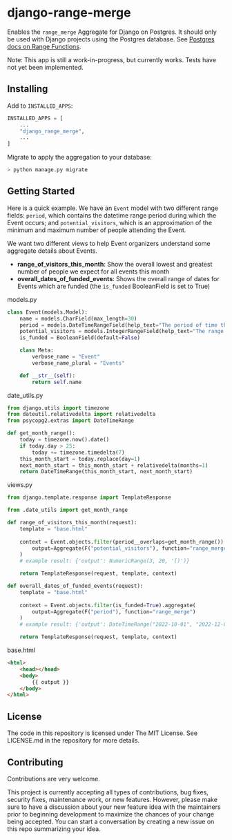 # django-range-merge

Enables the `range_merge` Aggregate for Django on Postgres. It should only be used with Django projects using the Postgres database. See [Postgres docs on Range Functions](https://www.postgresql.org/docs/14/functions-range.html#RANGE-FUNCTIONS-TABLE).

Note: This app is still a work-in-progress, but currently works. Tests have not yet been implemented.


## Installing

Add to `INSTALLED_APPS`:

```python
INSTALLED_APPS = [
    ...
    "django_range_merge",
    ...
]
```

Migrate to apply the aggregation to your database:

```bash
> python manage.py migrate
````

## Getting Started

Here is a quick example. We have an `Event` model with two different range fields: `period`, which contains the datetime range period during which the Event occurs; and `potential_visitors`, which is an approximation of the minimum and maximum number of people attending the Event.

We want two different views to help Event organizers understand some aggregate details about Events.

- **range_of_visitors_this_month**: Show the overall lowest and greatest number of people we expect for all events this month
- **overall_dates_of_funded_events**: Shows the overall range of dates for Events which are funded (the `is_funded` BooleanField is set to True)

models.py

```python
class Event(models.Model):
    name = models.CharField(max_length=30)
    period = models.DateTimeRangeField(help_text="The period of time this event covers")
    potential_visitors = models.IntegerRangeField(help_text="The range of visitors expected at this event")
    is_funded = BooleanField(default=False)

    class Meta:
        verbose_name = "Event"
        verbose_name_plural = "Events"

    def __str__(self):
        return self.name

```

date_utils.py

```python
from django.utils import timezone
from dateutil.relativedelta import relativedelta
from psycopg2.extras import DateTimeRange

def get_month_range():
    today = timezone.now().date()
    if today.day > 25:
        today += timezone.timedelta(7)
    this_month_start = today.replace(day=1)
    next_month_start = this_month_start + relativedelta(months=1)
    return DateTimeRange(this_month_start, next_month_start)
```

views.py

```python
from django.template.response import TemplateResponse

from .date_utils import get_month_range

def range_of_visitors_this_month(request):
    template = "base.html"
    
    context = Event.objects.filter(period__overlaps=get_month_range()).aggregate(
        output=Aggregate(F("potential_visitors"), function="range_merge")
    )
    # example result: {'output': NumericRange(3, 20, '[)')}

    return TemplateResponse(request, template, context)

def overall_dates_of_funded_events(request):
    template = "base.html"
    
    context = Event.objects.filter(is_funded=True).aggregate(
        output=Aggregate(F("period"), function="range_merge")
    )
    # example result: {'output': DateTimeRange("2022-10-01", "2022-12-07", '[)')}

    return TemplateResponse(request, template, context)

```

base.html

```html
<html>
    <head></head>
    <body>
        {{ output }}
    </body>
</html>
```

## License

The code in this repository is licensed under The MIT License. See LICENSE.md in the repository for more details.


## Contributing

Contributions are very welcome.

This project is currently accepting all types of contributions, bug fixes,
security fixes, maintenance work, or new features.  However, please make sure
to have a discussion about your new feature idea with the maintainers prior to
beginning development to maximize the chances of your change being accepted.
You can start a conversation by creating a new issue on this repo summarizing
your idea.
